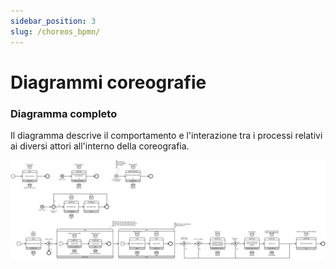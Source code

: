 ```yaml
---
sidebar_position: 3
slug: /choreos_bpmn/
---
```


# Diagrammi coreografie

### Diagramma completo
Il diagramma descrive il comportamento e l'interazione tra i processi relativi ai diversi attori all'interno della coreografia.


![BPMN Choreo](/img/coreografie.bpmn.svg)